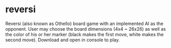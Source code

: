 # reversi
Reversi (also known as Othello) board game with an implemented AI as the opponent. User may choose the board dimensions (4x4 ~ 26x26) as well as the color of his or her marker (black makes the first move, white makes the second move). Download and open in console to play. 